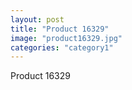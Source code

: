 ```yaml
---
layout: post
title: "Product 16329"
image: "product16329.jpg"
categories: "category1"
---
```

Product 16329
